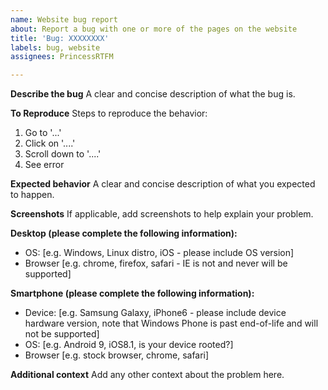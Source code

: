 ```yaml
---
name: Website bug report
about: Report a bug with one or more of the pages on the website
title: 'Bug: XXXXXXXX'
labels: bug, website
assignees: PrincessRTFM

---
```


**Describe the bug**
A clear and concise description of what the bug is.

**To Reproduce**
Steps to reproduce the behavior:
1. Go to '...'
2. Click on '....'
3. Scroll down to '....'
4. See error

**Expected behavior**
A clear and concise description of what you expected to happen.

**Screenshots**
If applicable, add screenshots to help explain your problem.

**Desktop (please complete the following information):**
 - OS: [e.g. Windows, Linux distro, iOS - please include OS version]
 - Browser [e.g. chrome, firefox, safari - IE is not and never will be supported]

**Smartphone (please complete the following information):**
 - Device: [e.g. Samsung Galaxy, iPhone6 - please include device hardware version, note that Windows Phone is past end-of-life and will not be supported]
 - OS: [e.g. Android 9, iOS8.1, is your device rooted?]
 - Browser [e.g. stock browser, chrome, safari]

**Additional context**
Add any other context about the problem here.
